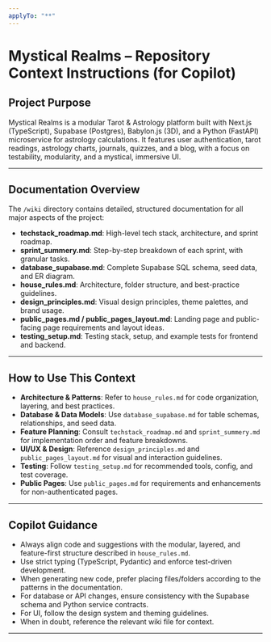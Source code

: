```yaml
---
applyTo: "**"
---
```


# Mystical Realms – Repository Context Instructions (for Copilot)

## Project Purpose

Mystical Realms is a modular Tarot & Astrology platform built with Next.js (TypeScript), Supabase (Postgres), Babylon.js (3D), and a Python (FastAPI) microservice for astrology calculations. It features user authentication, tarot readings, astrology charts, journals, quizzes, and a blog, with a focus on testability, modularity, and a mystical, immersive UI.

---

## Documentation Overview

The `/wiki` directory contains detailed, structured documentation for all major aspects of the project:

- **techstack_roadmap.md**: High-level tech stack, architecture, and sprint roadmap.
- **sprint_summery.md**: Step-by-step breakdown of each sprint, with granular tasks.
- **database_supabase.md**: Complete Supabase SQL schema, seed data, and ER diagram.
- **house_rules.md**: Architecture, folder structure, and best-practice guidelines.
- **design_principles.md**: Visual design principles, theme palettes, and brand usage.
- **public_pages.md / public_pages_layout.md**: Landing page and public-facing page requirements and layout ideas.
- **testing_setup.md**: Testing stack, setup, and example tests for frontend and backend.

---

## How to Use This Context

- **Architecture & Patterns**: Refer to `house_rules.md` for code organization, layering, and best practices.
- **Database & Data Models**: Use `database_supabase.md` for table schemas, relationships, and seed data.
- **Feature Planning**: Consult `techstack_roadmap.md` and `sprint_summery.md` for implementation order and feature breakdowns.
- **UI/UX & Design**: Reference `design_principles.md` and `public_pages_layout.md` for visual and interaction guidelines.
- **Testing**: Follow `testing_setup.md` for recommended tools, config, and test coverage.
- **Public Pages**: Use `public_pages.md` for requirements and enhancements for non-authenticated pages.

---

## Copilot Guidance

- Always align code and suggestions with the modular, layered, and feature-first structure described in `house_rules.md`.
- Use strict typing (TypeScript, Pydantic) and enforce test-driven development.
- When generating new code, prefer placing files/folders according to the patterns in the documentation.
- For database or API changes, ensure consistency with the Supabase schema and Python service contracts.
- For UI, follow the design system and theming guidelines.
- When in doubt, reference the relevant wiki file for context.

---

